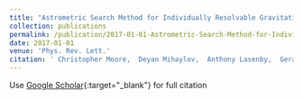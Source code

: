 ```yaml
---
title: "Astrometric Search Method for Individually Resolvable Gravitational Wave Sources with Gaia"
collection: publications
permalink: /publication/2017-01-01-Astrometric-Search-Method-for-Individually-Resolvable-Gravitational-Wave-Sources-with-Gaia
date: 2017-01-01
venue: 'Phys. Rev. Lett.'
citation: ' Christopher Moore,  Deyan Mihaylov,  Anthony Lasenby,  Gerard Gilmore, &quot;Astrometric Search Method for Individually Resolvable Gravitational Wave Sources with Gaia.&quot; Phys. Rev. Lett., 2017.'
---
```

Use [Google Scholar](https://scholar.google.com/scholar?q=Astrometric+Search+Method+for+Individually+Resolvable+Gravitational+Wave+Sources+with+Gaia){:target="_blank"} for full citation